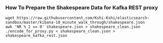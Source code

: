 ### How To Prepare the Shakespeare Data for Kafka REST proxy

```
wget https://raw.githubusercontent.com/Kshi-Kshi/elasticsearch-sandbox/master/kibana-10_minute_walk_through/shakespeare.json
awk 'NR % 2 == 0' shakespeare.json > shakespeare_clean.json
./encode_for_proxy.py < shakespeare_clean.json > shakespeare_kafka_rest.json
```